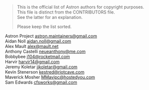 > This is the official list of Astron authors for copyright purposes.  
> This file is distinct from the CONTRIBUTORS file.  
> See the latter for an explanation.  
>
> Please keep the list sorted.

Astron Project <astron.maintainers@gmail.com>  
Aidan Noll <aidan.noll@gmail.com>  
Alex Mault <alex@mault.net>  
Anthony Castelli <neueanthony@me.com>  
Bobbybee <j104@rocketmail.com>  
Harvir <harvir14@gmail.com>  
Jeremy Koletar <jjkoletar@gmail.com>  
Kevin Stenerson <kestred@riotcave.com>  
Maverick Mosher <MMavipc@hostedyou.com>  
Sam Edwards <cfsworks@gmail.com>  
